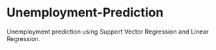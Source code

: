 # Unemployment-Prediction
Unemployment prediction using Support Vector Regression and Linear Regression.
